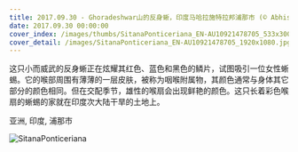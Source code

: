 ```yaml
---
title: 2017.09.30 - Ghoradeshwar山的反身蜥，印度马哈拉施特拉邦浦那市 (© Abhishek Bawkar/500px)
date: 2017.09.30 00:00:00
cover_index: /images/thumbs/SitanaPonticeriana_EN-AU10921478705_533x300.jpg
cover_detail: /images/SitanaPonticeriana_EN-AU10921478705_1920x1080.jpg
---
```


这只小而威武的反身蜥正在炫耀其红色、蓝色和黑色的鳞片，试图吸引一位女性蜥蜴。它的喉部周围有薄薄的一层皮肤，被称为咽喉附属物，其颜色通常与身体其它部分的颜色相同。但在交配季节，雄性的喉扇会出现鲜艳的颜色。这只长着彩色喉扇的蜥蜴的家就在印度次大陆干旱的土地上。

亚洲, 印度, 浦那市

![SitanaPonticeriana](/images/SitanaPonticeriana_EN-AU10921478705_1920x1080.jpg)
